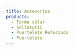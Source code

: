 ```yaml
---
title: Accesorios
products:
  - Termo solar
  - Sellatutti
  - Puertelete Reforzado
  - Puertelete
---
```

